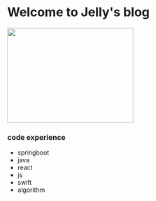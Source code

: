 # Welcome to Jelly's blog

<!-- ![image](/docs/ "Profile" { width=288px height=216px }) -->
<img src='/assets/profile.jpg' width="288" height="216"></img>

### code experience

* springboot
* java
* react
* js
* swift
* algorithm